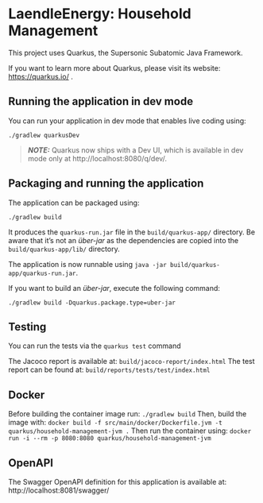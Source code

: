# LaendleEnergy: Household Management

This project uses Quarkus, the Supersonic Subatomic Java Framework.

If you want to learn more about Quarkus, please visit its website: https://quarkus.io/ .

## Running the application in dev mode

You can run your application in dev mode that enables live coding using:
```shell script
./gradlew quarkusDev
```

> **_NOTE:_**  Quarkus now ships with a Dev UI, which is available in dev mode only at http://localhost:8080/q/dev/.

## Packaging and running the application

The application can be packaged using:
```shell script
./gradlew build
```
It produces the `quarkus-run.jar` file in the `build/quarkus-app/` directory.
Be aware that it’s not an _über-jar_ as the dependencies are copied into the `build/quarkus-app/lib/` directory.

The application is now runnable using `java -jar build/quarkus-app/quarkus-run.jar`.

If you want to build an _über-jar_, execute the following command:
```shell script
./gradlew build -Dquarkus.package.type=uber-jar
```
## Testing
You can run the tests via the `quarkus test` command

The Jacoco report is available at: `build/jacoco-report/index.html`
The test report can be found at: `build/reports/tests/test/index.html`

## Docker

Before building the container image run:
`./gradlew build`
Then, build the image with:
`docker build -f src/main/docker/Dockerfile.jvm -t quarkus/household-management-jvm .`
Then run the container using:
`docker run -i --rm -p 8080:8080 quarkus/household-management-jvm`

## OpenAPI 
The Swagger OpenAPI definition for this application is available at:
http://localhost:8081/swagger/